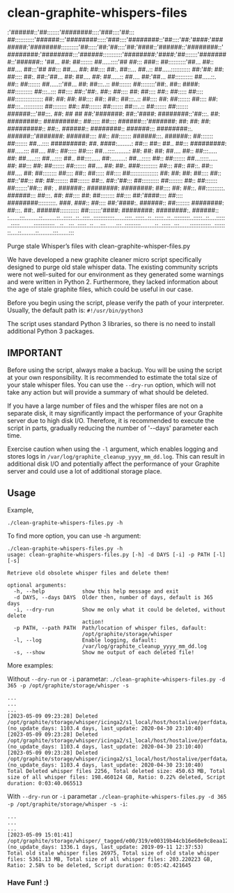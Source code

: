 # clean-graphite-whispers-files

:'######::'##:::::::'########::::'###::::'##::: ##:::::::::::'######:::'########:::::'###::::'########::'##::::'##:'####:'########:'########::::::::::'##:::::'##:'##::::'##:'####::'######::'########::'########:'########:::'######:::::::::::'########:'####:'##:::::::'########::'######::
'##... ##: ##::::::: ##.....::::'## ##::: ###:: ##::::::::::'##... ##:: ##.... ##:::'## ##::: ##.... ##: ##:::: ##:. ##::... ##..:: ##.....::::::::::: ##:'##: ##: ##:::: ##:. ##::'##... ##: ##.... ##: ##.....:: ##.... ##:'##... ##:::::::::: ##.....::. ##:: ##::::::: ##.....::'##... ##:
 ##:::..:: ##::::::: ##::::::::'##:. ##:: ####: ##:::::::::: ##:::..::: ##:::: ##::'##:. ##:: ##:::: ##: ##:::: ##:: ##::::: ##:::: ##:::::::::::::::: ##: ##: ##: ##:::: ##:: ##:: ##:::..:: ##:::: ##: ##::::::: ##:::: ##: ##:::..::::::::::: ##:::::::: ##:: ##::::::: ##::::::: ##:::..::
 ##::::::: ##::::::: ######:::'##:::. ##: ## ## ##:'#######: ##::'####: ########::'##:::. ##: ########:: #########:: ##::::: ##:::: ######:::'#######: ##: ##: ##: #########:: ##::. ######:: ########:: ######::: ########::. ######::'#######: ######:::: ##:: ##::::::: ######:::. ######::
 ##::::::: ##::::::: ##...:::: #########: ##. ####:........: ##::: ##:: ##.. ##::: #########: ##.....::: ##.... ##:: ##::::: ##:::: ##...::::........: ##: ##: ##: ##.... ##:: ##:::..... ##: ##.....::: ##...:::: ##.. ##::::..... ##:........: ##...::::: ##:: ##::::::: ##...:::::..... ##:
 ##::: ##: ##::::::: ##::::::: ##.... ##: ##:. ###:::::::::: ##::: ##:: ##::. ##:: ##.... ##: ##:::::::: ##:::: ##:: ##::::: ##:::: ##:::::::::::::::: ##: ##: ##: ##:::: ##:: ##::'##::: ##: ##:::::::: ##::::::: ##::. ##::'##::: ##:::::::::: ##:::::::: ##:: ##::::::: ##:::::::'##::: ##:
. ######:: ########: ########: ##:::: ##: ##::. ##::::::::::. ######::: ##:::. ##: ##:::: ##: ##:::::::: ##:::: ##:'####:::: ##:::: ########::::::::::. ###. ###:: ##:::: ##:'####:. ######:: ##:::::::: ########: ##:::. ##:. ######::::::::::: ##:::::::'####: ########: ########:. ######::
:......:::........::........::..:::::..::..::::..::::::::::::......::::..:::::..::..:::::..::..:::::::::..:::::..::....:::::..:::::........::::::::::::...::...:::..:::::..::....:::......:::..:::::::::........::..:::::..:::......::::::::::::..::::::::....::........::........:::......:::

Purge stale Whisper’s files with clean-graphite-whisper-files.py

We have developed a new graphite cleaner micro script specifically designed to purge old stale whisper data. The existing community scripts were not well-suited for our environment as they generated some warnings and were written in Python 2. Furthermore, they lacked information about the age of stale graphite files, which could be useful in our case.

Before you begin using the script, please verify the path of your interpreter. Usually, the default path is: `#!/usr/bin/python3`

The script uses standard Python 3 libraries, so there is no need to install additional Python 3 packages.

## IMPORTANT


Before using the script, always make a backup. You will be using the script at your own responsibility. It is recommended to estimate the total size of your stale whisper files. You can use the `--dry-run` option, which will not take any action but will provide a summary of what should be deleted.

If you have a large number of files and the whisper files are not on a separate disk, it may significantly impact the performance of your Graphite server due to high disk I/O. Therefore, it is recommended to execute the script in parts, gradually reducing the number of '--days' parameter each time.

Exercise caution when using the `-l` argument, which enables logging and stores logs in `/var/log/graphite_cleanup_yyyy_mm_dd.log`. This can result in additional disk I/O and potentially affect the performance of your Graphite server and could use a lot of additional storage place.


## Usage

Example,

`./clean-graphite-whispers-files.py -h`

To find more option, you can use -h argument:

```
./clean-graphite-whispers-files.py -h
usage: clean-graphite-whispers-files.py [-h] -d DAYS [-i] -p PATH [-l] [-s]

Retrieve old obsolete whisper files and delete them!

optional arguments:
  -h, --help            show this help message and exit
  -d DAYS, --days DAYS  Older then, number of days, default is 365 days
  -i, --dry-run         Show me only what it could be deleted, without delete
                        action!
  -p PATH, --path PATH  Path/location of whisper files, dafault:
                        /opt/graphite/storage/whisper
  -l, --log             Enable logging, dafault:
                        /var/log/graphite_cleanup_yyyy_mm_dd.log
  -s, --show            Show me output of each deleted file!
```

More examples:

Without `--dry-run` or `-i` parametar: 
`./clean-graphite-whispers-files.py -d 365 -p /opt/graphite/storage/whisper -s`

```
...
...
...
[2023-05-09 09:23:28] Deleted /opt/graphite/storage/whisper/icinga2/s1_local/host/hostalive/perfdata/rta/warn.wsp! (no_update_days: 1103.4 days, last_update: 2020-04-30 23:10:40)
[2023-05-09 09:23:28] Deleted /opt/graphite/storage/whisper/icinga2/s1_local/host/hostalive/perfdata/rta/value.wsp! (no_update_days: 1103.4 days, last_update: 2020-04-30 23:10:40)
[2023-05-09 09:23:28] Deleted /opt/graphite/storage/whisper/icinga2/s1_local/host/hostalive/perfdata/rta/crit.wsp! (no_update_days: 1103.4 days, last_update: 2020-04-30 23:10:40)
Total Deleted whisper files 2256, Total deleted size: 450.63 MB, Total size of all whisper files: 198.460124 GB, Ratio: 0.22% deleted, Script duration: 0:03:40.065513

```

With `--dry-run` or `-i` parametar 
`./clean-graphite-whispers-files.py -d 365 -p /opt/graphite/storage/whisper -s -i`:

```
...
...
...
[2023-05-09 15:01:41] /opt/graphite/storage/whisper/_tagged/e00/319/e00319b44cb16e60e9c8eaa1213beabce813998bbee8aa328440361d23e75300.wsp (no_update_days: 1336.1 days, last_update: 2019-09-11 12:37:53)
Total old stale whisper files 26975, Total size of old stale whisper files: 5361.13 MB, Total size of all whisper files: 203.220223 GB, Ratio: 2.58% to be deleted, Script duration: 0:05:42.421645
```

### Have Fun! :)

